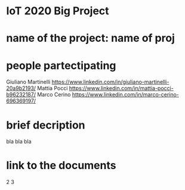# IoT 2020 Big Project

# name of the project: name of proj
# people partectipating
Giuliano Martinelli  https://www.linkedin.com/in/giuliano-martinelli-20a9b2193/
Mattia Pocci  https://www.linkedin.com/in/mattia-pocci-b96232187/
Marco Cerino https://www.linkedin.com/in/marco-cerino-696369197/

# brief decription
bla bla bla

# link to the documents
2
3

